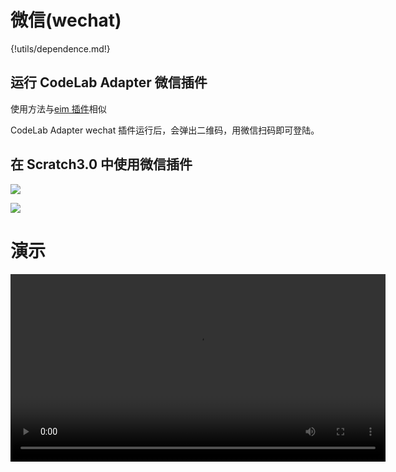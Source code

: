 # 微信(wechat)

{!utils/dependence.md!}

## 运行 CodeLab Adapter 微信插件

<!--
<img src="http://wwj-fig-bed.just4fun.site/wechat_extension_qr_957e2a99.png" width=400 >
-->

使用方法与[eim 插件](/extension_guide/eim/)相似

CodeLab Adapter wechat 插件运行后，会弹出二维码，用微信扫码即可登陆。

## 在 Scratch3.0 中使用微信插件

![](http://wwj-fig-bed.just4fun.site/eextension-wechat_f232e4a1.png)

![](http://wwj-fig-bed.just4fun.site/wechat_extension_25bf1b48.png)

# 演示

<video width=600px src="http://scratch3-files.just4fun.site/wechat_extension.mp4" controls="controls"></video>
